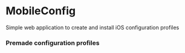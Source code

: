 # MobileConfig

Simple web application to create and install iOS configuration profiles

### Premade configuration profiles
